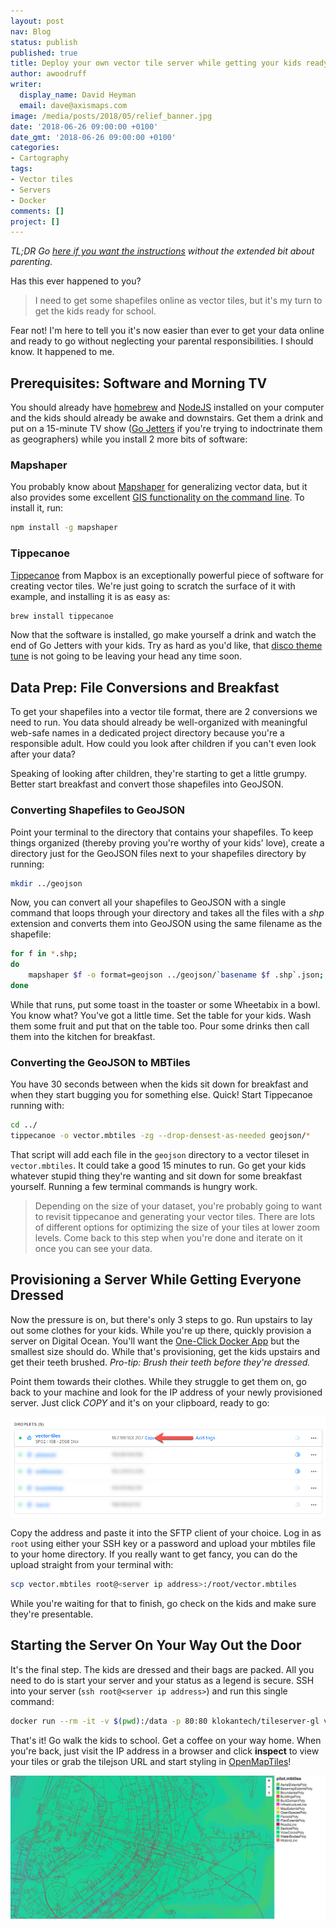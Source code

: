 ```yaml
---
layout: post
nav: Blog
status: publish
published: true
title: Deploy your own vector tile server while getting your kids ready for school
author: awoodruff
writer:
  display_name: David Heyman
  email: dave@axismaps.com
image: /media/posts/2018/05/relief_banner.jpg
date: '2018-06-26 09:00:00 +0100'
date_gmt: '2018-06-26 09:00:00 +0100'
categories:
- Cartography
tags:
- Vector tiles
- Servers
- Docker
comments: []
project: []
---
```


_TL;DR Go [here if you want the instructions](https://gist.github.com/davidheyman/ce14f17caf2ab6add3c70a881f06b4ae) without the extended bit about parenting._

Has this ever happened to you?

> I need to get some shapefiles online as vector tiles, but it's my turn to get the kids ready for school.

Fear not! I'm here to tell you it's now easier than ever to get your data online and ready to go without neglecting your parental responsibilities. I should know. It happened to me.

## Prerequisites: Software and Morning TV

You should already have [homebrew](https://brew.sh) and [NodeJS](https://medium.com/@kkostov/how-to-install-node-and-npm-on-macos-using-homebrew-708e2c3877bd) installed on your computer and the kids should already be awake and downstairs. Get them a drink and put on a 15-minute TV show ([Go Jetters](https://www.bbc.co.uk/cbeebies/shows/go-jetters) if you're trying to indoctrinate them as geographers) while you install 2 more bits of software:

### Mapshaper

You probably know about [Mapshaper](http://mapshaper.org) for generalizing vector data, but it also provides some excellent [GIS functionality on the command line](https://github.com/mbloch/mapshaper/wiki/Command-Reference). To install it, run:

```sh
npm install -g mapshaper
```

### Tippecanoe

[Tippecanoe](https://github.com/mapbox/tippecanoe) from Mapbox is an exceptionally powerful piece of software for creating vector tiles. We're just going to scratch the surface of it with example, and installing it is as easy as:

```sh
brew install tippecanoe
```

Now that the software is installed, go make yourself a drink and watch the end of Go Jetters with your kids. Try as hard as you'd like, that [disco theme tune](https://www.youtube.com/watch?v=REBUEe3mtXo) is not going to be leaving your head any time soon.

## Data Prep: File Conversions and Breakfast

To get your shapefiles into a vector tile format, there are 2 conversions we need to run. You data should already be well-organized with meaningful web-safe names in a dedicated project directory because you're a responsible adult. How could you look after children if you can't even look after your data?

Speaking of looking after children, they're starting to get a little grumpy. Better start breakfast and convert those shapefiles into GeoJSON.

### Converting Shapefiles to GeoJSON

Point your terminal to the directory that contains your shapefiles. To keep things organized (thereby proving you're worthy of your kids' love), create a directory just for the GeoJSON files next to your shapefiles directory by running:

```sh
mkdir ../geojson
```

Now, you can convert all your shapefiles to GeoJSON with a single command that loops through your directory and takes all the files with a _shp_ extension and converts them into GeoJSON using the same filename as the shapefile:

```sh
for f in *.shp; 
do 
	mapshaper $f -o format=geojson ../geojson/`basename $f .shp`.json;
done
```

While that runs, put some toast in the toaster or some Wheetabix in a bowl. You know what? You've got a little time. Set the table for your kids. Wash them some fruit and put that on the table too. Pour some drinks then call them into the kitchen for breakfast.

### Converting the GeoJSON to MBTiles

You have 30 seconds between when the kids sit down for breakfast and when they start bugging you for something else. Quick! Start Tippecanoe running with:

```sh
cd ../
tippecanoe -o vector.mbtiles -zg --drop-densest-as-needed geojson/*
```

That script will add each file in the `geojson` directory to a vector tileset in `vector.mbtiles`. It could take a good 15 minutes to run. Go get your kids whatever stupid thing they're wanting and sit down for some breakfast yourself. Running a few terminal commands is hungry work.

> Depending on the size of your dataset, you're probably going to want to revisit tippecanoe and generating your vector tiles. There are lots of different options for optimizing the size of your tiles at lower zoom levels. Come back to this step when you're done and iterate on it once you can see your data.

## Provisioning a Server While Getting Everyone Dressed

Now the pressure is on, but there's only 3 steps to go. Run upstairs to lay out some clothes for your kids. While you're up there, quickly provision a server on Digital Ocean. You'll want the [One-Click Docker App](https://www.digitalocean.com/products/one-click-apps/docker/) but the smallest size should do. While that's provisioning, get the kids upstairs and get their teeth brushed. _Pro-tip: Brush their teeth before they're dressed._

Point them towards their clothes. While they struggle to get them on, go back to your machine and look for the IP address of your newly provisioned server. Just click _COPY_ and it's on your clipboard, ready to go:

![An IP address](/media/posts/2018/06/droplet.png)

Copy the address and paste it into the SFTP client of your choice. Log in as `root` using either your SSH key or a password and upload your mbtiles file to your home directory. If you really want to get fancy, you can do the upload straight from your terminal with:

```sh
scp vector.mbtiles root@<server ip address>:/root/vector.mbtiles
```

While you're waiting for that to finish, go check on the kids and make sure they're presentable.

## Starting the Server On Your Way Out the Door

It's the final step. The kids are dressed and their bags are packed. All you need to do is start your server and your status as a legend is secure. SSH into your server (`ssh root@<server ip address>`) and run this single command:

```sh
docker run --rm -it -v $(pwd):/data -p 80:80 klokantech/tileserver-gl vector.mbtiles --verbose
```

That's it! Go walk the kids to school. Get a coffee on your way home. When you're back, just visit the IP address in a browser and click **inspect** to view your tiles or grab the tilejson URL and start styling in [OpenMapTiles](http://editor.openmaptiles.org)!

![](/media/posts/2018/06/preview.png)